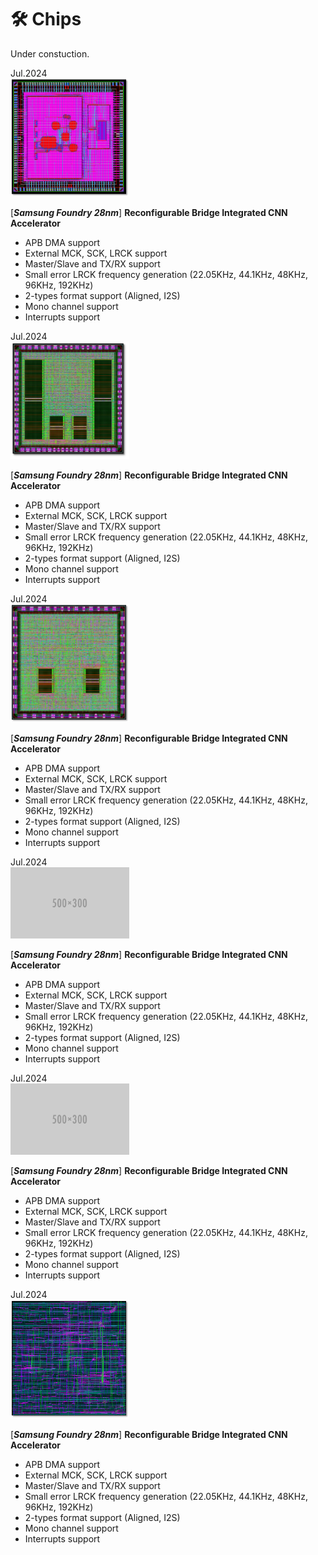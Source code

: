 # 🛠 Chips

Under constuction.

<div class='book-box'>
<div class='book-box-image'><div>
<div class="badge">Jul.2024</div>
<img src='images/chip/cnn.png' alt="sym" width="190px"></div></div>
<div class='book-box-text' markdown="1">

[<em>**Samsung Foundry 28nm**</em>] **Reconfigurable Bridge Integrated CNN Accelerator**

- APB DMA support
- External MCK, SCK, LRCK support
- Master/Slave and TX/RX support
- Small error LRCK frequency generation (22.05KHz, 44.1KHz, 48KHz, 96KHz, 192KHz)
- 2-types format support (Aligned, I2S)
- Mono channel support
- Interrupts support


</div>
</div>

<div class='book-box'>
<div class='book-box-image'><div>
<div class="badge">Jul.2024</div>
<img src='images/chip/arm.png' alt="sym" width="190px"></div></div>
<div class='book-box-text' markdown="1">

[<em>**Samsung Foundry 28nm**</em>] **Reconfigurable Bridge Integrated CNN Accelerator**

- APB DMA support
- External MCK, SCK, LRCK support
- Master/Slave and TX/RX support
- Small error LRCK frequency generation (22.05KHz, 44.1KHz, 48KHz, 96KHz, 192KHz)
- 2-types format support (Aligned, I2S)
- Mono channel support
- Interrupts support

</div>
</div>

<div class='book-box'>
<div class='book-box-image'><div>
<div class="badge">Jul.2024</div>
<img src='images/chip/tile.png' alt="sym" width="190px"></div></div>
<div class='book-box-text' markdown="1">

[<em>**Samsung Foundry 28nm**</em>] **Reconfigurable Bridge Integrated CNN Accelerator**

- APB DMA support
- External MCK, SCK, LRCK support
- Master/Slave and TX/RX support
- Small error LRCK frequency generation (22.05KHz, 44.1KHz, 48KHz, 96KHz, 192KHz)
- 2-types format support (Aligned, I2S)
- Mono channel support
- Interrupts support

</div>
</div>

<div class='book-box'>
<div class='book-box-image'><div>
<div class="badge">Jul.2024</div>
<img src='images/500x300.png' alt="sym" width="190px"></div></div>
<div class='book-box-text' markdown="1">

[<em>**Samsung Foundry 28nm**</em>] **Reconfigurable Bridge Integrated CNN Accelerator**

- APB DMA support
- External MCK, SCK, LRCK support
- Master/Slave and TX/RX support
- Small error LRCK frequency generation (22.05KHz, 44.1KHz, 48KHz, 96KHz, 192KHz)
- 2-types format support (Aligned, I2S)
- Mono channel support
- Interrupts support

</div>
</div>


<div class='book-box'>
<div class='book-box-image'><div>
<div class="badge">Jul.2024</div>
<img src='images/500x300.png' alt="sym" width="190px"></div></div>
<div class='book-box-text' markdown="1">

[<em>**Samsung Foundry 28nm**</em>] **Reconfigurable Bridge Integrated CNN Accelerator**


- APB DMA support
- External MCK, SCK, LRCK support
- Master/Slave and TX/RX support
- Small error LRCK frequency generation (22.05KHz, 44.1KHz, 48KHz, 96KHz, 192KHz)
- 2-types format support (Aligned, I2S)
- Mono channel support
- Interrupts support

</div>
</div>


<div class='book-box'>
<div class='book-box-image'><div>
<div class="badge">Jul.2024</div>
<img src='images/chip/i2s.png' alt="sym" width="190px"></div></div>
<div class='book-box-text' markdown="1">

[<em>**Samsung Foundry 28nm**</em>] **Reconfigurable Bridge Integrated CNN Accelerator**


- APB DMA support
- External MCK, SCK, LRCK support
- Master/Slave and TX/RX support
- Small error LRCK frequency generation (22.05KHz, 44.1KHz, 48KHz, 96KHz, 192KHz)
- 2-types format support (Aligned, I2S)
- Mono channel support
- Interrupts support

</div>
</div>